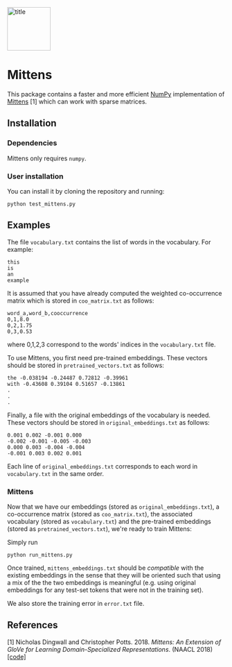 <img src="img/mittens_logo.png" alt="title" width="100">

# Mittens

This package contains a faster and more efficient [NumPy](https://github.com/numpy/numpy) implementation of [Mittens](https://arxiv.org/abs/1803.09901) [1] which can work with sparse matrices.

## Installation

### Dependencies

Mittens only requires `numpy`.

### User installation

You can install it by cloning the repository and running:

```
python test_mittens.py
```

## Examples

The file `vocabulary.txt` contains the list of words in the vocabulary. For example:

```
this
is
an
example
```

It is assumed that you have already computed the weighted co-occurrence matrix which is stored in `coo_matrix.txt` as follows:

```
word_a,word_b,cooccurrence
0,1,8.0
0,2,1.75
0,3,0.53
```

where 0,1,2,3 correspond to the words' indices in the `vocabulary.txt` file. 

To use Mittens, you first need pre-trained embeddings. These vectors should be stored in `pretrained_vectors.txt` as follows:

```
the -0.038194 -0.24487 0.72812 -0.39961
with -0.43608 0.39104 0.51657 -0.13861
.
.
.
```

Finally, a file with the original embeddings of the vocabulary is needed. These vectors should be stored in `original_embeddings.txt` as follows:

```
0.001 0.002 -0.001 0.000
-0.002 -0.001 -0.005 -0.003
0.000 0.003 -0.004 -0.004
-0.001 0.003 0.002 0.001
```

Each line of `original_embeddings.txt` corresponds to each word in `vocabulary.txt` in the same order.

### Mittens

Now that we have our embeddings (stored as `original_embeddings.txt`), a co-occurrence matrix (stored as `coo_matrix.txt`), the associated vocabulary (stored as `vocabulary.txt`) and the pre-trained embeddings (stored as `pretrained_vectors.txt`), we're ready to train Mittens:

Simply run 

```
python run_mittens.py
```

Once trained, `mittens_embeddings.txt` should be *compatible* with the existing embeddings in the sense that they will be oriented such that using a mix of the the two embeddings is meaningful (e.g. using original embeddings for any test-set tokens that were not in the training set).

We also store the training error in `error.txt` file.

## References
[1] Nicholas Dingwall and Christopher Potts. 2018. *Mittens: An Extension of GloVe for Learning Domain-Specialized Representations*. (NAACL 2018) [[code]](https://github.com/roamanalytics/roamresearch/tree/master/Papers/Mittens)
